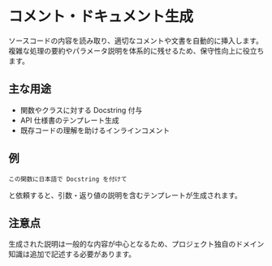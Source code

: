 # コメント・ドキュメント生成

ソースコードの内容を読み取り、適切なコメントや文書を自動的に挿入します。複雑な処理の要約やパラメータ説明を体系的に残せるため、保守性向上に役立ちます。

## 主な用途
- 関数やクラスに対する Docstring 付与
- API 仕様書のテンプレート生成
- 既存コードの理解を助けるインラインコメント

## 例
```
この関数に日本語で Docstring を付けて
```
と依頼すると、引数・返り値の説明を含むテンプレートが生成されます。

## 注意点
生成された説明は一般的な内容が中心となるため、プロジェクト独自のドメイン知識は追加で記述する必要があります。
